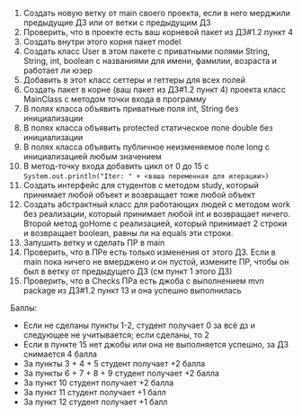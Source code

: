 
1) Создать новую ветку от main своего проекта, если в него мерджили предыдущие ДЗ или от ветки с предыдущим ДЗ
2) Проверить, что в проекте есть ваш корневой пакет из ДЗ#1.2 пункт 4 
3) Создать внутри этого корня пакет model
4) Создать класс User в этом пакете с приватными полями String, String, int, boolean с названиями для имени, фамилии, возраста и работает ли юзер
5) Добавить в этот класс сеттеры и геттеры для всех полей
6) Создать пакет в корне (ваш пакет из ДЗ#1.2 пункт 4) проекта класс MainClass с методом точки входа в программу
7) В полях класса объявить приватные поля int, String без инициализации 
8) В полях класса объявить protected статическое поле double без инициализации
9) В полях класса объявить публичное неизменяемое поле long с инициализацией любым значением
10) В метод-точку входа добавить цикл от 0 до 15 с `System.out.println("Iter: " + <ваша переменная для итерации>)`
11) Создать интерфейс для студентов с методом study, который принимает любой объект и возвращает тоже любой объект 
12) Создать абстрактный класс для работающих людей с методом work без реализации, который принимает любой int и возвращает ничего. Второй метод goHome с реализацией, который принимает 2 строки и возвращает boolean, равны ли на equals эти строки. 
13) Запушить ветку и сделать ПР в main
14) Проверить, что в ПРе есть только изменения от этого ДЗ. Если в main пока ничего не вмерджено и он пустой, измените ПР, чтобы он был в ветку от предыдущего ДЗ (см пункт 1 этого ДЗ)
15) Проверить, что в Checks ПРа есть джоба с выполнением mvn package из ДЗ#1.2 пункт 13 и она успешно выполнилась

Баллы:
- Если не сделаны пункты 1-2, студент получает 0 за всё дз и следующее не учитывается; если сделаны, то 2
- Если в пункте 15 нет джобы или она не выполняется успешно, за ДЗ снимается 4 балла
- За пункты 3 + 4 + 5 студент получает +2 балла  
- За пункты 6 + 7 + 8 + 9 студент получает +2 балла  
- За пункт 10  студент получает +2 балла 
- За пункт 11 cтудент получает +1 балл
- За пункт 12 студент получает +1 балл